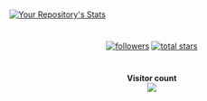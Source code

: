 #
<!-- <p align="center">
  <img src ="https://github-readme-stats.vercel.app/api/top-langs/?username=SenchaBrest&langs_count=&theme=onedark&count_private=false" width="600" height="400">
  <img src ="https://github-readme-stats.vercel.app/api?username=SenchaBrest&show_icons=true&theme=onedark&count_private=false" width="600" height="400"> -->
[![Your Repository's Stats](https://github-readme-stats.vercel.app/api/wakatime?username=SenchaBrest&theme=radical&Cache-Control=no-cache)](https://github.com/mohamedmehdigara/mohamedmehdigara)
<!--   <img src ="https://github-readme-stats.vercel.app/api/wakatime?username=SenchaBrest&v=2&theme=onedark" width="600" height="400">
</p> -->

#

<p align="center">
      <a href="https://github.com/SenchaBrest?tab=followers">
         <img alt="followers" title="Follow me on Github" src="https://custom-icon-badges.demolab.com/github/followers/SenchaBrest?color=236ad3&labelColor=1155ba&style=for-the-badge&logo=person-add&label=Follow&logoColor=white"/></a>
      <a href="https://github.com/SenchaBrest?tab=repositories&sort=stargazers">
         <img alt="total stars" title="Total stars on GitHub" src="https://custom-icon-badges.demolab.com/github/stars/SenchaBrest?color=55960c&style=for-the-badge&labelColor=488207&logo=star"/></a>
   </p>

# 

<p align="center"> 
  <b>Visitor count</b><br>
  <img src="https://profile-counter.glitch.me/SenchaBrest/count.svg" />
</p>

#
